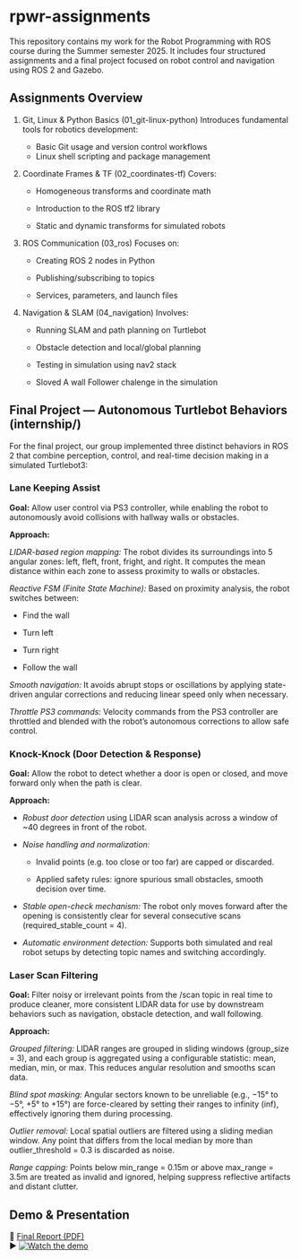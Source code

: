 # rpwr-assignments

This repository contains my work for the Robot Programming with ROS course during the Summer semester 2025. It includes four structured assignments and a final project focused on robot control and navigation using ROS 2 and Gazebo.

## Assignments Overview

1. Git, Linux & Python Basics (01_git-linux-python)
    Introduces fundamental tools for robotics development:

    - Basic Git usage and version control workflows
    - Linux shell scripting and package management

2. Coordinate Frames & TF (02_coordinates-tf)
Covers:

    - Homogeneous transforms and coordinate math

    - Introduction to the ROS tf2 library

    - Static and dynamic transforms for simulated robots

3. ROS Communication (03_ros)
Focuses on:

    - Creating ROS 2 nodes in Python

    - Publishing/subscribing to topics

    - Services, parameters, and launch files

4. Navigation & SLAM (04_navigation)
Involves:

    - Running SLAM and path planning on Turtlebot

    - Obstacle detection and local/global planning

    - Testing in simulation using nav2 stack

    - Sloved A wall Follower chalenge in the simulation

## Final Project — Autonomous Turtlebot Behaviors (internship/)

For the final project, our group implemented three distinct behaviors in ROS 2 that combine perception, control, and real-time decision making in a simulated Turtlebot3:

### Lane Keeping Assist

**Goal:** Allow user control via PS3 controller, while enabling the robot to autonomously avoid collisions with hallway walls or obstacles.

**Approach:** 

*LIDAR-based region mapping:* The robot divides its surroundings into 5 angular zones: left, fleft, front, fright, and right. It computes the mean distance within each zone to assess proximity to walls or obstacles.

*Reactive FSM (Finite State Machine):* Based on proximity analysis, the robot switches between:

- Find the wall

- Turn left

- Turn right

- Follow the wall

*Smooth navigation:* It avoids abrupt stops or oscillations by applying state-driven angular corrections and reducing linear speed only when necessary.

*Throttle PS3 commands:* Velocity commands from the PS3 controller are throttled and blended with the robot’s autonomous corrections to allow safe control.


### Knock-Knock (Door Detection & Response)
    
**Goal:** Allow the robot to detect whether a door is open or closed, and move forward only when the path is clear.

**Approach:**

- *Robust door detection* using LIDAR scan analysis across a window of ~40 degrees in front of the robot.

- *Noise handling and normalization:*

    - Invalid points (e.g. too close or too far) are capped or discarded.

    - Applied safety rules: ignore spurious small obstacles, smooth decision over time.

- *Stable open-check mechanism:* The robot only moves forward after the opening is consistently clear for several consecutive scans (required_stable_count = 4).

- *Automatic environment detection:* Supports both simulated and real robot setups by detecting topic names and switching accordingly.

### Laser Scan Filtering

**Goal:** Filter noisy or irrelevant points from the /scan topic in real time to produce cleaner, more consistent LIDAR data for use by downstream behaviors such as navigation, obstacle detection, and wall following.

**Approach:** 

*Grouped filtering:*
LIDAR ranges are grouped in sliding windows (group_size = 3), and each group is aggregated using a configurable statistic: mean, median, min, or max. This reduces angular resolution and smooths scan data.

*Blind spot masking:*
Angular sectors known to be unreliable (e.g., −15° to −5°, +5° to +15°) are force-cleared by setting their ranges to infinity (inf), effectively ignoring them during processing.

*Outlier removal:*
Local spatial outliers are filtered using a sliding median window. Any point that differs from the local median by more than outlier_threshold = 0.3 is discarded as noise.

*Range capping:*
Points below min_range = 0.15m or above max_range = 3.5m are treated as invalid and ignored, helping suppress reflective artifacts and distant clutter.


## Demo & Presentation

📄 [Final Report (PDF)](Robot%20Programming%20with%20ROS.pdf)  
▶️ [![Watch the demo](https://img.youtube.com/vi/VIDEO_ID/0.jpg)](https://www.youtube.com/watch?v=VIDEO_ID)
